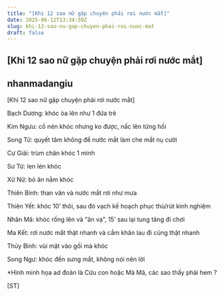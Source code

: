 ```yaml
---
title: "[Khi 12 sao nữ gặp chuyện phải rơi nước mắt]"
date: 2025-06-12T13:34:59Z
slug: khi-12-sao-nu-gap-chuyen-phai-roi-nuoc-mat
draft: false
---
```


## [Khi 12 sao nữ gặp chuyện phải rơi nước mắt]

## nhanmadangiu

[Khi 12 sao nữ gặp chuyện phải rơi nước mắt]

 Bạch Dương: khóc òa lên như 1 đứa trẻ 

 Kim Ngưu: cố nén khóc nhưng ko được, nấc lên từng hồi

 Song Tử: quyết tâm không để nước mắt làm che mất nụ cười

 Cự Giải: trùm chăn khóc 1 mình

 Sư Tử: len lén khóc

 Xử Nữ: bỏ ăn nằm khóc 

 Thiên Bình: than vãn và nước mắt rơi như mưa

 Thiên Yết: khóc 10’ thôi, sau đó vạch kế hoạch phục thù/rút kinh nghiệm

 Nhân Mã: khóc rống lên và “ăn vạ”, 15’ sau lại tung tăng đi chơi

 Ma Kết: rơi nước mắt thật nhanh và cầm khăn lau đi cũng thật nhanh

 Thủy Bình: vùi mặt vào gối mà khóc

 Song Ngư: khóc đến sưng mắt, không nói nên lời

 *Hình minh họa ad đoán là Cừu con hoặc Mã Mã, các sao thấy phải hem ?


 
[ST]